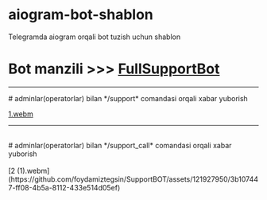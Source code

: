 # aiogram-bot-shablon
Telegramda  aiogram orqali  bot tuzish uchun shablon

# Bot manzili  >>> [FullSupportBot](https://t.me/fullsupport_bot)

<hr>
# adminlar(operatorlar) bilan */support* comandasi orqali xabar yuborish

[1.webm](https://github.com/foydamiztegsin/SupportBOT/assets/121927950/5cb68b1a-c10f-417b-a056-fa66ff6c57d2)

<hr>
<br>
# adminlar(operatorlar) bilan */support_call* comandasi orqali xabar yuborish
<br>
<br>
[2 (1).webm](https://github.com/foydamiztegsin/SupportBOT/assets/121927950/3b107447-ff08-4b5a-8112-433e514d05ef)
